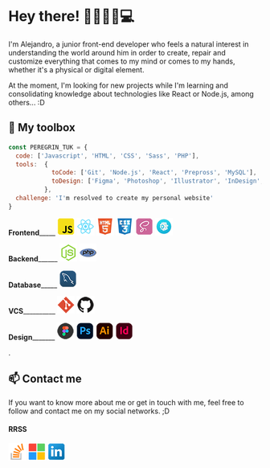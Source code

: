 # Hey there! 👋🏼🧔🏼💻
I'm Alejandro, a junior front-end developer who feels a natural interest in understanding the world around him in order to create, repair and customize everything that comes to my mind or comes to my hands, whether it's a physical or digital element.

At the moment, I'm looking for new projects while I'm learning and consolidating knowledge about technologies like React or Node.js, among others... :D

## 🧰 My toolbox
```js
const PEREGRIN_TUK = {
  code: ['Javascript', 'HTML', 'CSS', 'Sass', 'PHP'],
  tools:  {
            toCode: ['Git', 'Node.js', 'React', 'Prepross', 'MySQL'],
            toDesign: ['Figma', 'Photoshop', 'Illustrator', 'InDesign', 'WordPress']
          },
  challenge: 'I'm resolved to create my personal website'
}
```
<!--_____________ -->
<strong>Frontend</strong>_____ 
[![JavaScript](img/tch-JS-XS.png)](https://developer.mozilla.org/es/docs/Web/JavaScript)
[![React](img/tch-React-XS.png)](https://es.reactjs.org/docs/getting-started.html)
[![HTML](img/tch-HTML-XS.png)](https://developer.mozilla.org/es/docs/Web/HTML)
[![CSS](img/tch-CSS-XS.png)](https://developer.mozilla.org/es/docs/Web/CSS)
[![Sass](img/tch-Sass-XS.png)](https://sass-lang.com/documentation/)
[![Prepros](img/tch-Prepros-XS.png)](https://prepros.io/help/getting-started)

<strong>Backend</strong>______ 
[![Node](img/tch-Node-XS.png)](https://nodejs.org/es/docs/)
[![PHP](img/tch-PHP-XS.png)](https://www.php.net/manual/es/getting-started.php)

<strong>Database</strong>_____ 
[![MySQL](img/tch-MySQL-XS.png)](https://dev.mysql.com/doc/)

<strong>VCS</strong>__________ 
[![Git](img/tch-Git-XS.png)](https://git-scm.com/doc)
[![GitHub](img/rrss-GitHub-XS.png)](https://github.com/about)

<strong>Design</strong>_______ 
[![Figma](img/dsgn-Figma-XS.png)](https://www.figma.com/about/)
[![Photoshop](img/dsgn-Photoshop-XS.png)](https://helpx.adobe.com/es/support/photoshop.html)
[![Illustrator](img/dsgn-Illustrator-XS.png)](https://helpx.adobe.com/es/support/illustrator.html)
[![Indesign](img/dsgn-Indesign-XS.png)](https://helpx.adobe.com/es/support/indesign.html)

.

<!--

## 👨🏻‍💻 Projects

- 🌐 Projecto 1 - Breve descripción.
- 🌐 Projecto 2 - Breve descripción.
- 👾 Projecto 3 - Breve descripción.
- 🤖 Projecto 4 - Breve descripción.
- ...

-->

<!--## 📫 Reach me-->
## 📫 Contact me
If you want to know more about me or get in touch with me, feel free to follow and contact me on my social networks. ;D

#### RRSS
[![Stack Overflow](img/rrss-StackOverflow-XS.png)](https://stackoverflow.com/users/17573223/peregrintuk)
[![Microsoft Docs](img/rrss-MicrosoftDocs-XS.png)](https://docs.microsoft.com/es-es/users/peregintuk/)
[![LinkedIn](img/rrss-LinkedIn-XS.png)](https://www.linkedin.com/in/peregrintuk/)

